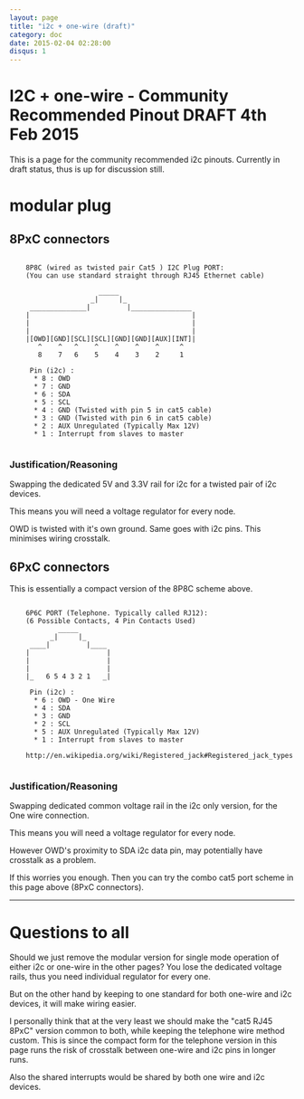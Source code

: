 ```yaml
---
layout: page
title: "i2c + one-wire (draft)"
category: doc
date: 2015-02-04 02:28:00
disqus: 1
---
```


# I2C + one-wire - Community Recommended Pinout DRAFT 4th Feb 2015 

This is a page for the community recommended i2c pinouts. Currently in draft status, thus is up for discussion still.

# modular plug

## 8PxC connectors

```ascii-diagram

	8P8C (wired as twisted pair Cat5 ) I2C Plug PORT:
	(You can use standard straight through RJ45 Ethernet cable) 
	
	                  _____
	                _|     |_
	 ______________|         |_______________
	|                                        |
	|                                        |
	|                                        |
	|[OWD][GND][SCL][SCL][GND][GND][AUX][INT]|
	   ^    ^   ^    ^    ^    ^    ^     ^
	   8    7   6    5    4    3    2     1

	 Pin (i2c) :
	  * 8 : OWD
	  * 7 : GND
	  * 6 : SDA
	  * 5 : SCL
	  * 4 : GND (Twisted with pin 5 in cat5 cable)
	  * 3 : GND (Twisted with pin 6 in cat5 cable)
	  * 2 : AUX Unregulated (Typically Max 12V)
	  * 1 : Interrupt from slaves to master
	  
```



### Justification/Reasoning

Swapping the dedicated 5V and 3.3V rail for i2c for a twisted pair of i2c devices.

This means you will need a voltage regulator for every node.

OWD is twisted with it's own ground. Same goes with i2c pins. This minimises wiring crosstalk. 


## 6PxC connectors

This is essentially a compact version of the 8P8C scheme above.

```ascii-diagram

	6P6C PORT (Telephone. Typically called RJ12):
	(6 Possible Contacts, 4 Pin Contacts Used)
	        _____
	      _|     |_
	 ____|         |____
	|                   |
	|                   |
	|                   |
	|_   6 5 4 3 2 1   _|
	
	 Pin (i2c) :
	  * 6 : OWD - One Wire
	  * 4 : SDA
	  * 3 : GND
	  * 2 : SCL
	  * 5 : AUX Unregulated (Typically Max 12V)
	  * 1 : Interrupt from slaves to master 

	http://en.wikipedia.org/wiki/Registered_jack#Registered_jack_types
	
```

### Justification/Reasoning

Swapping dedicated common voltage rail in the i2c only version, for the One wire connection. 

This means you will need a voltage regulator for every node.

However OWD's proximity to SDA i2c data pin, may potentially have crosstalk as a problem.

If this worries you enough. Then you can try the combo cat5 port scheme in this page above (8PxC connectors).


------

# Questions to all

Should we just remove the modular version for single mode operation of either i2c or one-wire in the other pages? You lose the dedicated voltage rails,
thus you need individual regulator for every one.

But on the other hand by keeping to one standard for both one-wire and i2c devices, it will make wiring easier.

I personally think that at the very least we should make the "cat5 RJ45 8PxC" version common to both, while keeping the telephone wire method custom.
This is since the compact form for the telephone version in this page runs the risk of crosstalk between one-wire and i2c pins in longer runs.

Also the shared interrupts would be shared by both one wire and i2c devices.